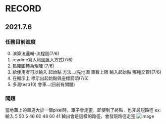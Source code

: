 # RECORD
## 2021.7.6
### 任務目前進度
0. 演算法邏輯-流程圖(7/6)
2. readme寫入地圖匯入方式(7/6)
3. 點陣圖轉為矩陣 (7/6)
4. 給使用者可以輸入 起始點 方法...(先地圖 車數上限 輸入起始點 哪種交管)(7/6)
5. 在顯示上 標示出起始點與座標箭頭(7/6)
6. 多測test(10) 會車...(目前有問題)

### 問題
當地圖上的車道大於一個pixel時，車子會走歪，即便到了終點，也非最短路徑
ex:輸入
5
50
5
46
60
48
60
41
輸出會是這樣的路徑，會發現路徑走歪
![image](https://user-images.githubusercontent.com/38370262/124549787-3f97b400-de62-11eb-8bf9-16052af743ce.png)

